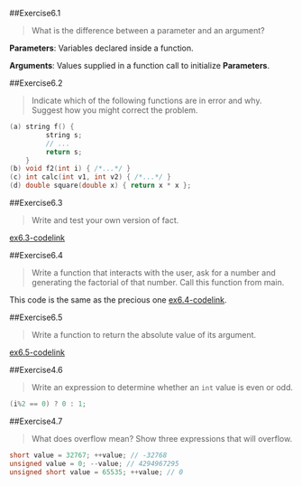 ##Exercise6.1

> What is the difference between a parameter and an argument?

**Parameters**: Variables declared inside a function.

**Arguments**: Values supplied in a function call to initialize **Parameters**.

##Exercise6.2

> Indicate which of the following functions are in error and why. Suggest how you might correct the problem.

```cpp
(a) string f() {
         string s;
         // ...
         return s;
    }
(b) void f2(int i) { /*...*/ }
(c) int calc(int v1, int v2) { /*...*/ }
(d) double square(double x) { return x * x };
```

##Exercise6.3

> Write and test your own version of fact.

[ex6.3-codelink](exercise6.3.cc)

##Exercise6.4

> Write a function that interacts with the user, ask for a number and generating the factorial of that number. Call this
> function from main. 

This code is the same as the precious one [ex6.4-codelink](exercise6.3.cc).

##Exercise6.5

> Write a function to return the absolute value of its argument.

[ex6.5-codelink](exercise6.5.cc)

##Exercise4.6

> Write an expression to determine whether an `int` value is even or odd.

```cpp
(i%2 == 0) ? 0 : 1;
```

##Exercise4.7

> What does overflow mean? Show three expressions that will overflow.

```cpp
short value = 32767; ++value; // -32768
unsigned value = 0; --value; // 4294967295
unsigned short value = 65535; ++value; // 0
```

